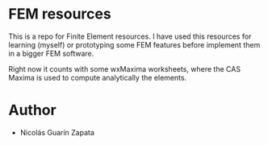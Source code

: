FEM resources
=============

This is a repo for Finite Element resources. I have used this resources for learning (myself) or prototyping some FEM features before implement them in a bigger FEM software.

Right now it counts with some wxMaxima worksheets, where the CAS Maxima is used to compute analytically the elements.

Author
=======
* Nicolás Guarín Zapata
